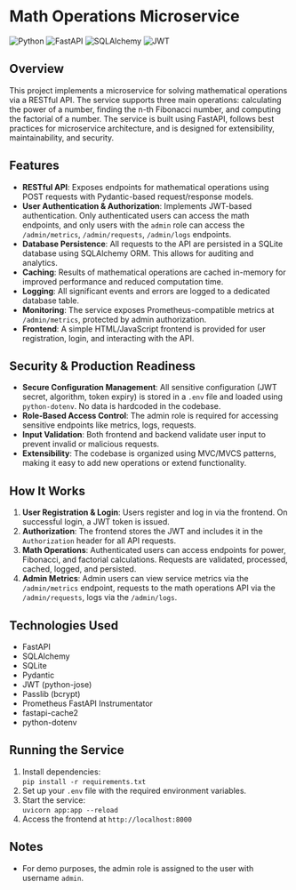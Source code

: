 # Math Operations Microservice

![Python](https://img.shields.io/badge/python-3.11-blue)
![FastAPI](https://img.shields.io/badge/FastAPI-0.110.0-green)
![SQLAlchemy](https://img.shields.io/badge/SQLAlchemy-2.0.30-blue)
![JWT](https://img.shields.io/badge/JWT-python--jose-yellow)
## Overview

This project implements a microservice for solving mathematical operations via a RESTful API. The service supports three main operations: calculating the power of a number, finding the n-th Fibonacci number, and computing the factorial of a number. The service is built using FastAPI, follows best practices for microservice architecture, and is designed for extensibility, maintainability, and security.

## Features

- **RESTful API**: Exposes endpoints for mathematical operations using POST requests with Pydantic-based request/response models.
- **User Authentication & Authorization**: Implements JWT-based authentication. Only authenticated users can access the math endpoints, and only users with the `admin` role can access the `/admin/metrics`, `/admin/requests`, `/admin/logs` endpoints.
- **Database Persistence**: All requests to the API are persisted in a SQLite database using SQLAlchemy ORM. This allows for auditing and analytics.
- **Caching**: Results of mathematical operations are cached in-memory for improved performance and reduced computation time.
- **Logging**: All significant events and errors are logged to a dedicated database table.
- **Monitoring**: The service exposes Prometheus-compatible metrics at `/admin/metrics`, protected by admin authorization.
- **Frontend**: A simple HTML/JavaScript frontend is provided for user registration, login, and interacting with the API.

## Security & Production Readiness

- **Secure Configuration Management**: All sensitive configuration (JWT secret, algorithm, token expiry) is stored in a `.env` file and loaded using `python-dotenv`. No data is hardcoded in the codebase.
- **Role-Based Access Control**: The admin role is required for accessing sensitive endpoints like metrics, logs, requests.
- **Input Validation**: Both frontend and backend validate user input to prevent invalid or malicious requests.
- **Extensibility**: The codebase is organized using MVC/MVCS patterns, making it easy to add new operations or extend functionality.

## How It Works

1. **User Registration & Login**: Users register and log in via the frontend. On successful login, a JWT token is issued.
2. **Authorization**: The frontend stores the JWT and includes it in the `Authorization` header for all API requests.
3. **Math Operations**: Authenticated users can access endpoints for power, Fibonacci, and factorial calculations. Requests are validated, processed, cached, logged, and persisted.
4. **Admin Metrics**: Admin users can view service metrics via the `/admin/metrics` endpoint, requests to the math operations API via the `/admin/requests`, logs via the `/admin/logs`.

## Technologies Used

- FastAPI
- SQLAlchemy
- SQLite
- Pydantic
- JWT (python-jose)
- Passlib (bcrypt)
- Prometheus FastAPI Instrumentator
- fastapi-cache2
- python-dotenv

## Running the Service

1. Install dependencies:  
   `pip install -r requirements.txt`
2. Set up your `.env` file with the required environment variables.
3. Start the service:  
   `uvicorn app:app --reload`
4. Access the frontend at `http://localhost:8000`

## Notes

- For demo purposes, the admin role is assigned to the user with username `admin`.
